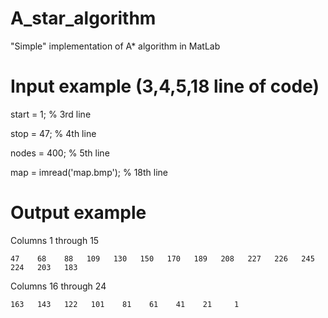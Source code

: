 # A_star_algorithm
"Simple" implementation of A* algorithm in MatLab

# Input example (3,4,5,18 line of code)

start = 1; % 3rd line

stop = 47; % 4th line

nodes = 400; % 5th line

map = imread('map.bmp');  % 18th line     

# Output example 

Columns 1 through 15

    47    68    88   109   130   150   170   189   208   227   226   245   224   203   183

Columns 16 through 24

    163   143   122   101    81    61    41    21     1
